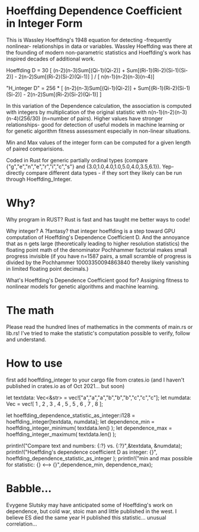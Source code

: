 # Hoeffding Dependence Coefficient in Integer Form
This is Wassley Hoeffding's 1948 equation for detecting -frequently nonlinear- relationships in data or variables.  Wassley Hoeffding was there at the founding of modern non-parametric statistics and Hoeffding's work has inspired decades of additional work. 

Hoeffding D = 30 [ (n-2)(n-3)Sum[(Qi-1)(Qi-2)] + Sum[(Ri-1)(Ri-2)(Si-1)(Si-2)] - 2(n-2)Sum[(Ri-2)(Si-2)(Qi-1)] ] / [ n(n-1)(n-2)(n-3)(n-4)] 

"H_integer D" = 256 * [ (n-2)(n-3)Sum[(Qi-1)(Qi-2)] + Sum[(Ri-1)(Ri-2)(Si-1)(Si-2)] - 2(n-2)Sum[(Ri-2)(Si-2)(Qi-1)] ]

In this variation of the Dependence calculation, the association is computed with integers by multiplication of the original statistic with 
n(n-1)(n-2)(n-3)(n-4)(256/30) (n=number of pairs).  Higher values have stronger relationships- good for detection of useful models in machine learning or for genetic algorithm fitness assessment especially in non-linear situations. 

Min and Max values of the integer form can be computed for a given length of paired comparisions. 

Coded in Rust for generic partially ordinal types (compare {"g","e","n","e","r","i","c","s"} and {3.0,1.0,4.0,1.0,5.0,4.0,3.5,6.1}).  Yep- directly compare different data types - if they sort they likely can be run through Hoeffding_Integer.
# Why?
Why program in RUST?  Rust is fast and has taught me better ways to code!  

Why integer?   A ?fantasy? that integer hoeffding is a step toward GPU computation of Hoeffding's Dependence Coefficient D.  And the annoyance that as n gets large (theoretically leading to higher resolution statistics) the floating point math of the denominator Pochhammer factorial makes small progress invisible (if you have n=1587 pairs, a small scramble of progress is divided by the Pochhammer 10003350094863840 thereby likely vanishing in limited floating point decimals.)  

What's Hoeffding's Dependence Coefficient good for?  Assigning fitness to nonlinear models for genetic algorithms and machine learning.
# The math 
Please read the hundred lines of mathematics in the comments of main.rs or lib.rs!  I've tried to make the statistic's computation possible to verify, follow and understand. 
# How to use

first add hoeffding_integer to your cargo file from crates.io (and I haven't published in crates.io as of Oct 2021... but soon)

let textdata: Vec<&str> = vec!["a","a","a","b","b","b","c","c","c"];
let numdata:    Vec<u8> = vec![ 1 , 2 , 3 , 4 , 5 , 5 , 6 , 7 , 8 ];

let hoeffding_dependence_statistic_as_integer:i128 = hoeffding_integer[textdata, numdata];
let dependence_min = hoeffding_integer_minimum( textdata.len() );
let dependence_max = hoeffding_integer_maximum( textdata.len() );

println!("Compare text and numbers:  {:?}  vs.  {:?}",&textdata, &numdata);
println!("Hoeffding's dependence coefficient D as integer: {}", hoeffding_dependence_statistic_as_integer );
println!("min and max possible for statistic: {} <--> {}",dependence_min, dependence_max);
# Babble...
Evygene Slutsky may have anticipated some of Hoeffding's work on dependence, but cold war, stoic man and little published in the west.   I believe ES died the same year H published this statistic... unusual correlation...

